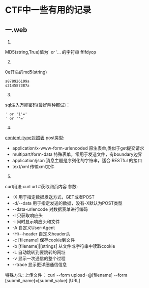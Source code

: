 # CTF中一些有用的记录

## 一.web

1.

MD5(string,True)值为' or '…    的字符串 ffifdyop

2.

0e开头的md5(string)

```
s878926199a
s214587387a
```

3.

sql注入万能密码(最好两种都试)：

```
' or '1'='
' or ''='
```


4.
[content-type对照表](http://tool.oschina.net/commons)
post类型:

- application/x-www-form-urlencoded 原生表单,类似于get提交请求
- multipart/form-data  特殊表单，常用于发送文件，有boundary边界
- application/json 消息主题是序列化的字符串，适合 RESTful 的接口
- text/xml 传输xml文件

5.
curl用法
curl url   #获取网页内容
参数:
- -X 用于指定数据发送方式，GET或者POST
- -d/--data 用于指定发送的数据，没有-X默认为POST类型
- --data-urlencode 对数据表单进行编码
- -I 只获取响应头
- -i 同时显示响应头和文件
- -A 自定义User-Agent
- -H/--header 自定义header头
- -c [filename] 保存cookie到文件
- -b [filename]|[strings] 从文件或字符串中读取cookie
- -L 自动跳转到要跳转的网址
- -v 显示一次通信的整个过程
- --trace 显示更详细通信信息

特殊方法:
上传文件：
curl --form upload=@[filename] --form [submit_name]=[submit_value] [URL]